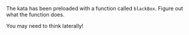 The kata has been preloaded with a function called
`blackBox`. Figure out what the function does.

You may need to think laterally!
